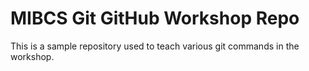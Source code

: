 # MIBCS Git GitHub Workshop Repo
This is a sample repository used to teach various git commands in the workshop.
